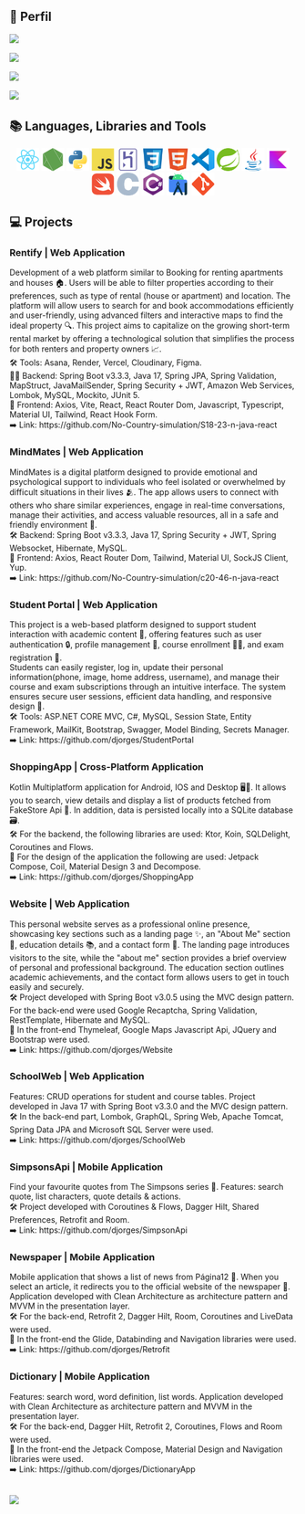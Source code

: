 <h2>👤 Perfil</h2>

![](http://github-profile-summary-cards.vercel.app/api/cards/stats?username=djorges&theme=default)

![](http://github-profile-summary-cards.vercel.app/api/cards/productive-time?username=djorges&theme=default&utcOffset=8)

![](http://github-profile-summary-cards.vercel.app/api/cards/repos-per-language?username=djorges&theme=default)

![](http://github-profile-summary-cards.vercel.app/api/cards/most-commit-language?username=djorges&theme=default)

<h2>📚 Languages, Libraries and Tools</h2>

<div align="center">
  <img src="https://github.com/devicons/devicon/blob/master/icons/react/react-original.svg" title="React" alt="React" width="40" height="40"/>

<img src="https://github.com/devicons/devicon/blob/master/icons/nodejs/nodejs-plain.svg" title="Node.js" alt="Node.js" width="40" height="40"/>

<img src="https://raw.githubusercontent.com/devicons/devicon/1119b9f84c0290e0f0b38982099a2bd027a48bf1/icons/python/python-original.svg" alt="Python" width="40" height="40"/>

<img src="https://github.com/devicons/devicon/blob/master/icons/javascript/javascript-original.svg" title="JavaScript" alt="JavaScript" width="40" height="40"/>
<img src="https://github.com/devicons/devicon/blob/master/icons/heroku/heroku-original.svg" title="Heroku" alt="Heroku" width="40" height="40"/>

<img src="https://github.com/devicons/devicon/blob/master/icons/css3/css3-original.svg" title="CSS3" alt="CSS3" width="40" height="40"/>

<img src="https://github.com/devicons/devicon/blob/master/icons/html5/html5-original.svg" title="HTML5" alt="HTML5" width="40" height="40"/>

<img src="https://github.com/devicons/devicon/blob/master/icons/vscode/vscode-original.svg" title="VSCode" alt="VSCode" width="40" height="40">

<img src="https://github.com/devicons/devicon/blob/master/icons/spring/spring-original.svg" title="Spring" alt="Spring" width="40" height="40"/>

<img src="https://github.com/devicons/devicon/blob/master/icons/java/java-original.svg" title="Java" alt="Java" width="40" height="40"/>

<img src="https://github.com/devicons/devicon/blob/master/icons/kotlin/kotlin-original.svg" title="Kotlin" alt="Kotlin" width="40" height="40"/>

<img src="https://github.com/devicons/devicon/blob/master/icons/swift/swift-original.svg" title="Swift" alt="Swift" width="40" height="40"/>
  <img src="https://github.com/devicons/devicon/blob/master/icons/c/c-original.svg" title="C" alt="C" width="40" height="40"/>

  <img src="https://github.com/devicons/devicon/blob/master/icons/csharp/csharp-original.svg" title="CSharp" alt="CSharp" width="40" height="40"/>

  <img src="https://github.com/devicons/devicon/blob/master/icons/androidstudio/androidstudio-original.svg" title="AndroidStudio" alt="AndroidStudio" width="40" height="40"/>  
  <img src="https://raw.githubusercontent.com/devicons/devicon/1119b9f84c0290e0f0b38982099a2bd027a48bf1/icons/git/git-original.svg" alt="Git" width="40" height="40"/>
</div>

<h2>💻 Projects</h2>
<h3>Rentify | Web Application</h3>
Development of a web platform similar to Booking for renting apartments and houses 🏠.
Users will be able to filter properties according to their preferences, such as type of rental (house or apartment) and location.
The platform will allow users to search for and book accommodations efficiently and user-friendly, using advanced filters and interactive maps to find the ideal property 🔍.
This project aims to capitalize on the growing short-term rental market by offering a technological solution that simplifies the process for both renters and property owners 📈.<br>
🛠️ Tools: Asana, Render, Vercel, Cloudinary, Figma. <br>
🧑‍💻 Backend: Spring Boot v3.3.3, Java 17, Spring JPA, Spring Validation, MapStruct, JavaMailSender, Spring Security + JWT, Amazon Web Services, Lombok, MySQL, Mockito, JUnit 5. <br>
🎨 Frontend: Axios, Vite, React, React Router Dom, Javascript, Typescript, Material UI, Tailwind, React Hook Form. <br>
➡️ Link: https://github.com/No-Country-simulation/S18-23-n-java-react

<h3>MindMates | Web Application</h3>
MindMates is a digital platform designed to provide emotional and psychological support to individuals who feel isolated or overwhelmed by difficult situations in their lives 🫂. The app allows users to connect with others who share similar experiences, engage in real-time conversations, manage their activities, and access valuable resources, all in a safe and friendly environment 🌿. <br>
🛠️ Backend: Spring Boot v3.3.3, Java 17, Spring Security + JWT, Spring Websocket, Hibernate, MySQL. <br>
🎨 Frontend: Axios, React Router Dom, Tailwind, Material UI, SockJS Client, Yup. <br>
➡️ Link: https://github.com/No-Country-simulation/c20-46-n-java-react

<h3>Student Portal | Web Application</h3>
This project is a web-based platform designed to support student interaction with academic content 🎒, offering features such as user authentication 🔒, profile management 👤, course enrollment 👨‍🏫, and exam registration 📄. <br>
Students can easily register, log in, update their personal information(phone, image, home address, username), and manage their course and exam subscriptions through an intuitive interface. The system ensures secure user sessions, efficient data handling, and responsive design 🎨. <br>
🛠️ Tools: ASP.NET CORE MVC, C#, MySQL, Session State, Entity Framework, MailKit, Bootstrap, Swagger, Model Binding, Secrets Manager. <br>
➡️ Link: https://github.com/djorges/StudentPortal

<h3>ShoppingApp | Cross-Platform Application</h3>
Kotlin Multiplatform application for Android, IOS and Desktop 🖥️📱. It allows you to search, view details and display a list of products fetched from FakeStore Api 🛒. In addition, data is persisted locally into a SQLite database 🗃️.<br>
🛠️ For the backend, the following libraries are used: Ktor, Koin, SQLDelight, Coroutines and Flows.<br>
🎨 For the design of the application the following are used: Jetpack Compose, Coil, Material Design 3 and Decompose.<br>
➡️ Link: https://github.com/djorges/ShoppingApp

<h3>Website | Web Application</h3>
This personal website serves as a professional online presence, showcasing key sections such as a landing page ✨, an "About Me" section 👤, education details 📚, and a contact form 📨. The landing page introduces visitors to the site, while the "about me" section provides a brief overview of personal and professional background. The education section outlines academic achievements, and the contact form allows users to get in touch easily and securely. <br>
🛠️ Project developed with Spring Boot v3.0.5 using the MVC design pattern. For the back-end were used Google Recaptcha, Spring Validation, RestTemplate, Hibernate and MySQL. <br>
🎨 In the front-end Thymeleaf, Google Maps Javascript Api, JQuery and Bootstrap were used. <br>
➡️ Link: https://github.com/djorges/Website

<h3>SchoolWeb | Web Application</h3>
Features: CRUD operations for student and course tables. Project developed in Java 17 with Spring Boot v3.3.0 and the MVC design pattern. <br>
🛠️ In the back-end part, Lombok, GraphQL, Spring Web, Apache Tomcat, Spring Data JPA and Microsoft SQL Server were used. <br>
➡️ Link: https://github.com/djorges/SchoolWeb
  
<h3>SimpsonsApi | Mobile Application</h3>
Find your favourite quotes from The Simpsons series 💬. Features: search quote, list characters, quote details & actions. <br>
🛠️ Project developed with Coroutines & Flows, Dagger Hilt, Shared Preferences, Retrofit and Room.  <br>
➡️ Link: https://github.com/djorges/SimpsonApi

<h3>Newspaper | Mobile Application</h3>
Mobile application that shows a list of news from Página12 📰. When you select an article, it redirects you to the official website of the newspaper 📱. Application developed with Clean Architecture as architecture pattern and MVVM in the presentation layer. <br>
🛠️ For the back-end, Retrofit 2, Dagger Hilt, Room, Coroutines and LiveData were used. <br>
🎨 In the front-end the Glide, Databinding and Navigation libraries were used.  <br>
➡️ Link: https://github.com/djorges/Retrofit

<h3>Dictionary | Mobile Application</h3>
Features: search word, word definition, list words. Application developed with Clean Architecture as architecture pattern and MVVM in the presentation layer. <br>
🛠️ For the back-end, Dagger Hilt, Retrofit 2, Coroutines, Flows and Room were used. <br>
🎨 In the front-end the Jetpack Compose, Material Design and Navigation libraries were used. <br>
➡️ Link: https://github.com/djorges/DictionaryApp

<!-- 
<h3>Notes | Mobile Application</h3>
Features: list, create, delete, update, search and order notes. Actions: copy on clipboard, pin and share. For the back-end, Dagger Hilt, DataStore Preferences, Coroutines, Flows and Room were used.
In the front-end the Jetpack Compose, Material Design 3, Coil and Navigation libraries were used.
<br>Link: https://github.com/djorges/NotesApp

<h3>E-commerce | Web Application</h3>
Website for the administration of supermarket products. Operations such as listing, updating, deleting and viewing product details. Project developed with Spring Boot using the MVC design pattern. Spring Validation, Apache Tomcat, Sring Data JPA and MySQL were used in the back-end part. In the front-end ReactJS, Axios and Material UI were used.
<br>Link: https://github.com/djorges/Ecommerce

<h3>Blog | Web Application</h3>
RestApi developed in Kotlin with Spring Boot and the MVC design pattern. In the back-end part, Spring Validation, Spring Security + JWT, Apache Tomcat, Spring Data JPA and MySQL were used.
<br> Link: https://github.com/djorges/Blog

<h3>BankApp | Mobile Application</h3>
Application developed with Clean Architecture as architecture pattern and MVVM in the presentation layer.The libraries used for this project were Flows, Coroutines, Retrofit, Koin dependency injection, Jetpack Compose, Material Design and Coil.
-->

<br>

<br>

![](http://github-profile-summary-cards.vercel.app/api/cards/profile-details?username=djorges&theme=default)
